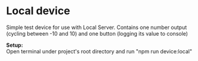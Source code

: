 # Local device
Simple test device for use with Local Server. Contains one number output (cycling between -10 and 10)
and one button (logging its value to console)

**Setup:** \
Open terminal under project's root directory and run "npm run device:local"